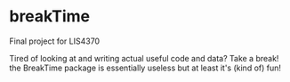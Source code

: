 # breakTime
Final project for LIS4370

Tired of looking at and writing actual useful code and data? Take a break!
the BreakTime package is essentially useless but at least it's (kind of) fun!
